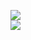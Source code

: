 [![](https://img.shields.io/badge/Made%20With-Github%20Spray-lightgrey.svg?style=for-the-badge&logo=github)](https://github.com/Annihil/github-spray#5803)  
[![](https://i.imgur.com/2DrTn0Z.gif)](https://github.com/Annihil/github-spray)